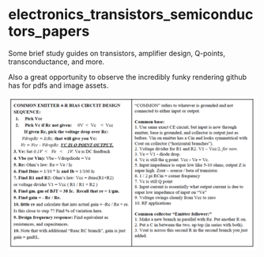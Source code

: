 # electronics_transistors_semiconductors_papers
Some brief study guides on transistors, amplifier design, Q-points, transconductance, and more. 

Also a great opportunity to observe the incredibly funky rendering github has for pdfs and image assets. 

![alt text](https://github.com/abstractmachines/electronics_transistors_semiconductors_papers/blob/master/analog_electronics_image.png)
